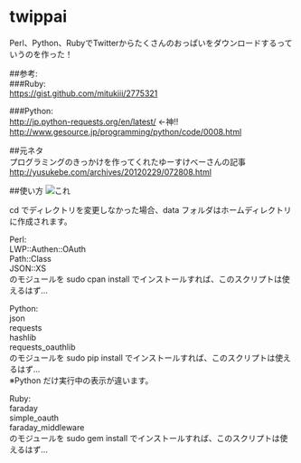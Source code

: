 twippai
=======

Perl、Python、RubyでTwitterからたくさんのおっぱいをダウンロードするっていうのを作った！  
  
##参考:  
###Ruby:  
https://gist.github.com/mitukiii/2775321  
  
###Python:  
http://jp.python-requests.org/en/latest/ ←神!!  
http://www.gesource.jp/programming/python/code/0008.html  
  
##元ネタ  
プログラミングのきっかけを作ってくれたゆーすけべーさんの記事  
http://yusukebe.com/archives/20120229/072808.html  
  
  
##使い方
![これ](https://github.com/Code-Hex/twippai/blob/master/sample.gif)  
  
cd でディレクトリを変更しなかった場合、data フォルダはホームディレクトリに作成されます。  
  
Perl:  
LWP::Authen::OAuth  
Path::Class  
JSON::XS  
のモジュールを sudo cpan install でインストールすれば、このスクリプトは使えるはず...  
  
Python:  
json  
requests  
hashlib  
requests_oauthlib  
のモジュールを sudo pip install でインストールすれば、このスクリプトは使えるはず...  
※Python だけ実行中の表示が違います。  
  
Ruby:  
faraday  
simple_oauth  
faraday_middleware  
のモジュールを sudo gem install でインストールすれば、このスクリプトは使えるはず...  




